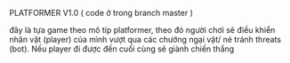 PLATFORMER V1.0 ( code ở trong branch master )

đây là tựa game theo mô típ platformer, theo đó người chơi sẽ điều khiển nhân vật (player) của mình vượt qua các chướng ngại vật/ né tránh threats (bot). Nếu player đi được đến cuối cùng sẽ giành chiến thắng
